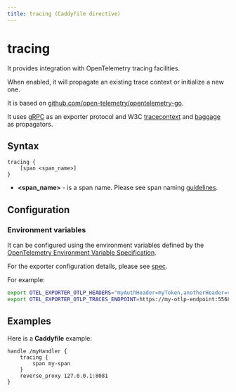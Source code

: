 ```yaml
---
title: tracing (Caddyfile directive)
---
```


# tracing

It provides integration with OpenTelemetry tracing facilities.

When enabled, it will propagate an existing trace context or initialize a new one.

It is based on [github.com/open-telemetry/opentelemetry-go](https://github.com/open-telemetry/opentelemetry-go).

It uses [gRPC](https://github.com/grpc/) as an exporter protocol and  W3C [tracecontext](https://www.w3.org/TR/trace-context/) and [baggage](https://www.w3.org/TR/baggage/) as propagators.

## Syntax

```caddy-d
tracing {
	[span <span_name>]
}
```

- **&lt;span_name&gt;** - is a span name. Please see span naming [guidelines](https://github.com/open-telemetry/opentelemetry-specification/blob/v1.7.0/specification/trace/api.md).

## Configuration

### Environment variables

It can be configured using the environment variables defined
by the [OpenTelemetry Environment Variable Specification](https://github.com/open-telemetry/opentelemetry-specification/blob/main/specification/sdk-environment-variables.md).

For the exporter configuration details, please
see [spec](https://github.com/open-telemetry/opentelemetry-specification/blob/v1.7.0/specification/protocol/exporter.md).

For example:

```bash
export OTEL_EXPORTER_OTLP_HEADERS="myAuthHeader=myToken,anotherHeader=value"
export OTEL_EXPORTER_OTLP_TRACES_ENDPOINT=https://my-otlp-endpoint:55680
```

## Examples

Here is a **Caddyfile** example:

```
handle /myHandler {
	tracing {
		span my-span
	}
	reverse_proxy 127.0.0.1:8081
}
```
